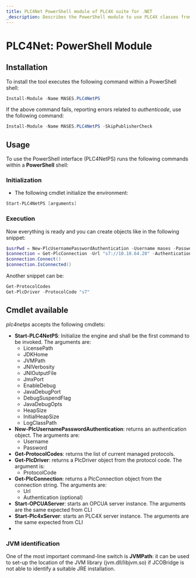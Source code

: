 ```yaml
---
title: PLC4Net PowerShell module of PLC4X suite for .NET
_description: Describes the PowerShell module to use PLC4X classes from any PowerShell shell
---
```


# PLC4Net: PowerShell Module

## Installation

To install the tool executes the following command within a PowerShell shell:

```powershell
Install-Module -Name MASES.PLC4NetPS
```

If the above command fails, reporting errors related to _authenticode_, use the following command:

```powershell
Install-Module -Name MASES.PLC4NetPS -SkipPublisherCheck
```

## Usage

To use the PowerShell interface (PLC4NetPS) runs the following commands within a **PowerShell** shell:

### Initialization

* The following cmdlet initialize the environment:

```powershell
Start-PLC4NetPS [arguments]
```

### Execution

Now everything is ready and you can create objects like in the following snippet:

```powershell
$usrPwd = New-PlcUsernamePasswordAuthentication -Username mases -Password ThePassword
$connection = Get-PlcConnection -Url "s7://10.10.64.20" -Authentication $usrPwd
$connection.Connect()
$connection.IsConnected()
```

Another snippet can be:

```powershell
Get-ProtocolCodes
Get-PlcDriver -ProtocolCode "s7"
```

## Cmdlet available

_plc4netps_ accepts the following cmdlets:

* **Start-PLC4NetPS**: Initialize the engine and shall be the first command to be invoked. The arguments are:
  * LicensePath
  * JDKHome
  * JVMPath
  * JNIVerbosity
  * JNIOutputFile
  * JmxPort
  * EnableDebug
  * JavaDebugPort
  * DebugSuspendFlag
  * JavaDebugOpts
  * HeapSize
  * InitialHeapSize
  * LogClassPath
* **New-PlcUsernamePasswordAuthentication**: returns an authentication object. The arguments are:
  * Username
  * Password
* **Get-ProtocolCodes**: returns the list of current managed protocols.
* **Get-PlcDriver**: returns a PlcDriver object from the protocol code. The argument is:
  * ProtocolCode
* **Get-PlcConnection**: returns a PlcConnection object from the connection string. The arguments are:
  * Url
  * Authentication (optional)
* **Start-OPCUAServer**: starts an OPCUA server instance. The arguments are the same expected from CLI
* **Start-Plc4xServer**: starts an PLC4X server instance. The arguments are the same expected from CLI
* 
### JVM identification

One of the most important command-line switch is **JVMPath**: it can be used to set-up the location of the JVM library (jvm.dll/libjvm.so) if JCOBridge is not able to identify a suitable JRE installation.
